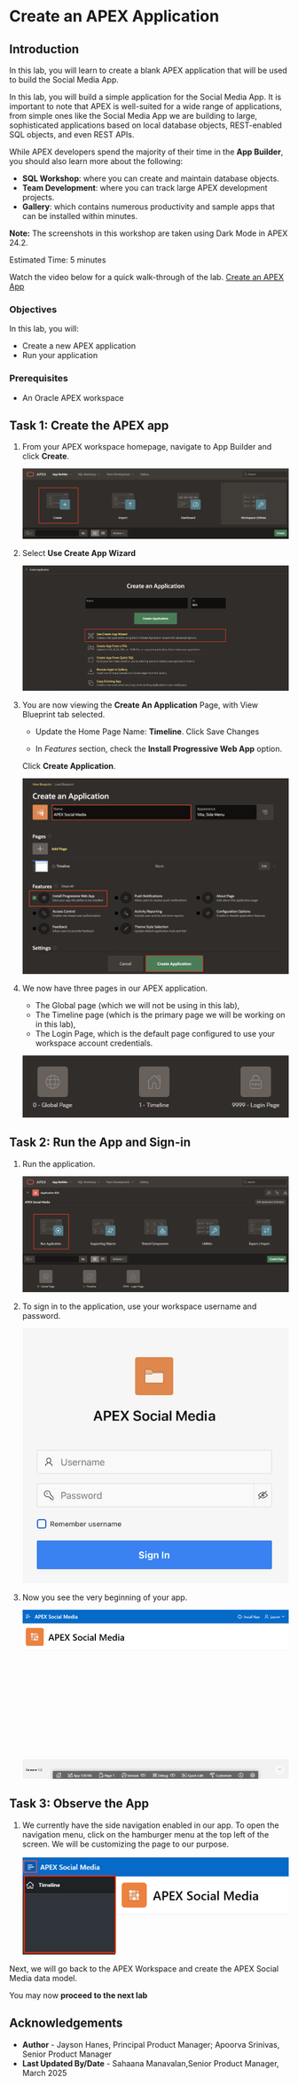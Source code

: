 # Create an APEX Application

## Introduction

In this lab, you will learn to create a blank APEX application that will be used to build the Social Media App.

In this lab, you will build a simple application for the Social Media App. It is important to note that APEX is well-suited for a wide range of applications, from simple ones like the Social Media App we are building to large, sophisticated applications based on local database objects, REST-enabled SQL objects, and even REST APIs.

While APEX developers spend the majority of their time in the **App Builder**, you should also learn more about the following:

- **SQL Workshop**: where you can create and maintain database objects.
- **Team Development**: where you can track large APEX development projects.
- **Gallery**: which contains numerous productivity and sample apps that can be installed within minutes.

**Note:** The screenshots in this workshop are taken using Dark Mode in APEX 24.2.

Estimated Time: 5 minutes

Watch the video below for a quick walk-through of the lab.
[Create an APEX App](videohub:1_a6bi2e62)

### Objectives

In this lab, you will:

- Create a new APEX application
- Run your application

### Prerequisites

- An Oracle APEX workspace

## Task 1: Create the APEX app

1. From your APEX workspace homepage, navigate to App Builder and click **Create**.

    !["Create Application"](images/create-app1.png " ")

2. Select **Use Create App Wizard**

    !["Create App options"](images/create-app.png " ")

3. You are now viewing the **Create An Application** Page, with View
Blueprint tab selected.
    - Update the Home Page Name: **Timeline**. Click Save Changes

    - In *Features* section, check the **Install Progressive Web App** option.

    Click **Create Application**.

    !["Create App wizard"](images/app-details.png " ")

4. We now have three pages in our APEX application.
    - The Global page (which we will not be using in this lab),
    - The Timeline page (which is the primary page we will be working on in this lab),
    - The Login Page, which is the default page configured to use your workspace account credentials.

    !["The pages in the app"](images/pages.png " ")

## Task 2: Run the App and Sign-in

1. Run the application.

    ![Application home page](images/run-app1.png "")

2. To sign in to the application, use your workspace username and password.

    ![Sign in page](images/sign-in.png "")

3. Now you see the very beginning of your app.

    ![First outlook of the app](images/app-running.png "")

## Task 3: Observe the App

1. We currently have the side navigation enabled in our app. To open the navigation menu, click on the hamburger menu at the top left of the screen. We will be customizing the page to our purpose.

   ![Navigation menu of the app](images/app-nav.png "")

Next, we will go back to the APEX Workspace and create the APEX Social Media data model.

You may now **proceed to the next lab**

## Acknowledgements

- **Author** - Jayson Hanes, Principal Product Manager; Apoorva Srinivas, Senior Product Manager
- **Last Updated By/Date** - Sahaana Manavalan,Senior Product Manager, March 2025
